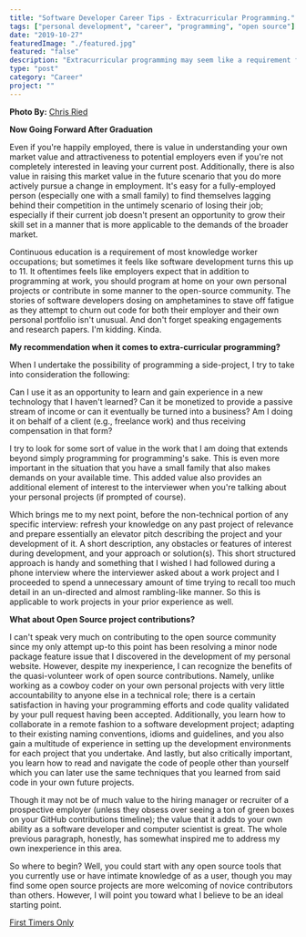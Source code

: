 ```yaml
---
title: "Software Developer Career Tips - Extracurricular Programming."
tags: ["personal development", "career", "programming", "open source"]
date: "2019-10-27"
featuredImage: "./featured.jpg"
featured: "false"
description: "Extracurricular programming may seem like a requirement for most tech-centric employers. Therefore it is ideal to program with a purpose if you're working in code outside of your day job."
type: "post"
category: "Career"
project: ""
---
```


**Photo By:** [Chris Ried](https://unsplash.com/@cdr6934)

**Now Going Forward After Graduation**

Even if you're happily employed, there is value in understanding your own market value and attractiveness to potential employers even if you're not completely interested in leaving your current post. Additionally, there is also value in raising this market value in the future scenario that you do more actively pursue a change in employment. It's easy for a fully-employed person (especially one with a small family) to find themselves lagging behind their competition in the untimely scenario of losing their job; especially if their current job doesn't present an opportunity to grow their skill set in a manner that is more applicable to the demands of the broader market.

Continuous education is a requirement of most knowledge worker occupations; but sometimes it feels like software development turns this up to 11. It oftentimes feels like employers expect that in addition to programming at work, you should program at home on your own personal projects or contribute in some manner to the open-source community. The stories of software developers dosing on amphetamines to stave off fatigue as they attempt to churn out code for both their employer and their own personal portfolio isn't unusual. And don't forget speaking engagements and research papers. I'm kidding. Kinda.

**My recommendation when it comes to extra-curricular programming?**

When I undertake the possibility of programming a side-project, I try to take into consideration the following:

Can I use it as an opportunity to learn and gain experience in a new technology that I haven't learned? 
Can it be monetized to provide a passive stream of income or can it eventually be turned into a business?
Am I doing it on behalf of a client (e.g., freelance work) and thus receiving compensation in that form?

I try to look for some sort of value in the work that I am doing that extends beyond simply programming for programming's sake. This is even more important in the situation that you have a small family that also makes demands on your available time. This added value also provides an additional element of interest to the interviewer when you're talking about your personal projects (if prompted of course). 

Which brings me to my next point, before the non-technical portion of any specific interview: refresh your knowledge on any past project of relevance and prepare essentially an elevator pitch describing the project and your development of it. A short description, any obstacles or features of interest during development, and your approach or solution(s). This short structured approach is handy and something that I wished I had followed during a phone interview where the interviewer asked about a work project and I proceeded to spend a unnecessary amount of time trying to recall too much detail in an un-directed and almost rambling-like manner. So this is applicable to work projects in your prior experience as well.

**What about Open Source project contributions?**

I can't speak very much on contributing to the open source community since my only attempt up-to this point has been resolving a minor node package feature issue that I discovered in the development of my personal website. However, despite my inexperience, I can recognize the benefits of the quasi-volunteer work of open source contributions. Namely, unlike working as a cowboy coder on your own personal projects with very little accountability to anyone else in a technical role; there is a certain satisfaction in having your programming efforts and code quality validated by your pull request having been accepted. Additionally, you learn how to collaborate in a remote fashion to a software development project; adapting to their existing naming conventions, idioms and guidelines, and you also gain a multitude of experience in setting up the development environments for each project that you undertake. And lastly, but also critically important, you learn how to read and navigate the code of people other than yourself which you can later use the same techniques that you learned from said code in your own future projects.

Though it may not be of much value to the hiring manager or recruiter of a prospective employer (unless they obsess over seeing a ton of green boxes on your GitHub contributions timeline); the value that it adds to your own ability as a software developer and computer scientist is great. The whole previous paragraph, honestly, has somewhat inspired me to address my own inexperience in this area. 

So where to begin? Well, you could start with any open source tools that you currently use or have intimate knowledge of as a user, though you may find some open source projects are more welcoming of novice contributors than others. However, I will point you toward what I believe to be an ideal starting point. 

[First Timers Only](https://www.firsttimersonly.com/)